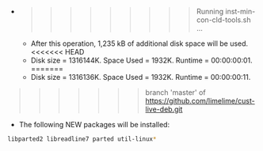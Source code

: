 * >>>>>>>>> Running inst-min-con-cld-tools.sh ...
  * After this operation, 1,235 kB of additional disk space will be used.
<<<<<<< HEAD
  * Disk size = 1316144K. Space Used = 1932K. Runtime = 00:00:00:01.
=======
  * Disk size = 1316136K. Space Used = 1932K. Runtime = 00:00:00:11.
>>>>>>> branch 'master' of https://github.com/limelime/cust-live-deb.git
  * The following NEW packages will be installed:
  ```bash
libparted2 libreadline7 parted util-linux*
  ```
